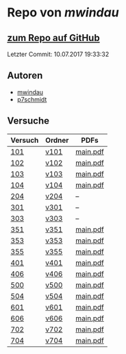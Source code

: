# Repo von *mwindau*

## [zum Repo auf GitHub](https://github.com/mwindau/praktikum)

Letzter Commit: 10.07.2017 19:33:32

## Autoren
- [mwindau](https://github.com/mwindau)
- [p7schmidt](https://github.com/p7schmidt)

## Versuche

|       Versuch       |                           Ordner                            |                                                         PDFs                                                          |
|---------------------|-------------------------------------------------------------|-----------------------------------------------------------------------------------------------------------------------|
|[101](../versuch/101)|[v101](https://github.com/mwindau/praktikum/tree/master/v101)|[main.pdf](https://docs.google.com/viewer?url=https://raw.githubusercontent.com/mwindau/praktikum/master/v101/main.pdf)|
|[102](../versuch/102)|[v102](https://github.com/mwindau/praktikum/tree/master/v102)|[main.pdf](https://docs.google.com/viewer?url=https://raw.githubusercontent.com/mwindau/praktikum/master/v102/main.pdf)|
|[103](../versuch/103)|[v103](https://github.com/mwindau/praktikum/tree/master/v103)|[main.pdf](https://docs.google.com/viewer?url=https://raw.githubusercontent.com/mwindau/praktikum/master/v103/main.pdf)|
|[104](../versuch/104)|[v104](https://github.com/mwindau/praktikum/tree/master/v104)|[main.pdf](https://docs.google.com/viewer?url=https://raw.githubusercontent.com/mwindau/praktikum/master/v104/main.pdf)|
|[204](../versuch/204)|[v204](https://github.com/mwindau/praktikum/tree/master/v204)|–                                                                                                                      |
|[301](../versuch/301)|[v301](https://github.com/mwindau/praktikum/tree/master/v301)|–                                                                                                                      |
|[303](../versuch/303)|[v303](https://github.com/mwindau/praktikum/tree/master/v303)|–                                                                                                                      |
|[351](../versuch/351)|[v351](https://github.com/mwindau/praktikum/tree/master/v351)|[main.pdf](https://docs.google.com/viewer?url=https://raw.githubusercontent.com/mwindau/praktikum/master/v351/main.pdf)|
|[353](../versuch/353)|[v353](https://github.com/mwindau/praktikum/tree/master/v353)|[main.pdf](https://docs.google.com/viewer?url=https://raw.githubusercontent.com/mwindau/praktikum/master/v353/main.pdf)|
|[355](../versuch/355)|[v355](https://github.com/mwindau/praktikum/tree/master/v355)|[main.pdf](https://docs.google.com/viewer?url=https://raw.githubusercontent.com/mwindau/praktikum/master/v355/main.pdf)|
|[401](../versuch/401)|[v401](https://github.com/mwindau/praktikum/tree/master/v401)|[main.pdf](https://docs.google.com/viewer?url=https://raw.githubusercontent.com/mwindau/praktikum/master/v401/main.pdf)|
|[406](../versuch/406)|[v406](https://github.com/mwindau/praktikum/tree/master/v406)|[main.pdf](https://docs.google.com/viewer?url=https://raw.githubusercontent.com/mwindau/praktikum/master/v406/main.pdf)|
|[500](../versuch/500)|[v500](https://github.com/mwindau/praktikum/tree/master/v500)|[main.pdf](https://docs.google.com/viewer?url=https://raw.githubusercontent.com/mwindau/praktikum/master/v500/main.pdf)|
|[504](../versuch/504)|[v504](https://github.com/mwindau/praktikum/tree/master/v504)|[main.pdf](https://docs.google.com/viewer?url=https://raw.githubusercontent.com/mwindau/praktikum/master/v504/main.pdf)|
|[601](../versuch/601)|[v601](https://github.com/mwindau/praktikum/tree/master/v601)|[main.pdf](https://docs.google.com/viewer?url=https://raw.githubusercontent.com/mwindau/praktikum/master/v601/main.pdf)|
|[606](../versuch/606)|[v606](https://github.com/mwindau/praktikum/tree/master/v606)|[main.pdf](https://docs.google.com/viewer?url=https://raw.githubusercontent.com/mwindau/praktikum/master/v606/main.pdf)|
|[702](../versuch/702)|[v702](https://github.com/mwindau/praktikum/tree/master/v702)|[main.pdf](https://docs.google.com/viewer?url=https://raw.githubusercontent.com/mwindau/praktikum/master/v702/main.pdf)|
|[704](../versuch/704)|[v704](https://github.com/mwindau/praktikum/tree/master/v704)|[main.pdf](https://docs.google.com/viewer?url=https://raw.githubusercontent.com/mwindau/praktikum/master/v704/main.pdf)|
